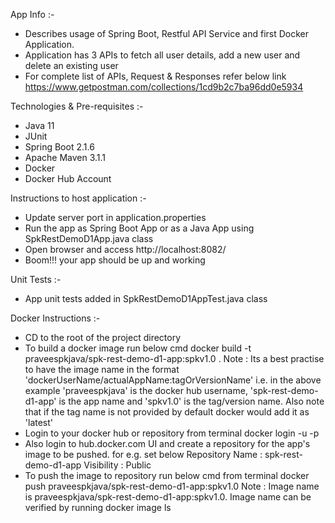 App Info :-
- Describes usage of Spring Boot, Restful API Service and first Docker Application.
- Application has 3 APIs to fetch all user details, add a new user and delete an existing user
- For complete list of APIs, Request & Responses refer below link
	https://www.getpostman.com/collections/1cd9b2c7ba96dd0e5934

Technologies & Pre-requisites :-
- Java 11
- JUnit
- Spring Boot 2.1.6
- Apache Maven 3.1.1
- Docker
- Docker Hub Account

Instructions to host application :-
- Update server port in application.properties
- Run the app as Spring Boot App or as a Java App using SpkRestDemoD1App.java class
- Open browser and access http://localhost:8082/
- Boom!!! your app should be up and working

Unit Tests :-
- App unit tests added in SpkRestDemoD1AppTest.java class

Docker Instructions :-
- CD to the root of the project directory
- To build a docker image run below cmd
	docker build -t praveespkjava/spk-rest-demo-d1-app:spkv1.0 .
  Note : Its a best practise to have the image name in the format 'dockerUserName/actualAppName:tagOrVersionName'
	i.e. in the above example 'praveespkjava' is the docker hub username, 'spk-rest-demo-d1-app' is the app name and 			'spkv1.0' is the tag/version name. 
	Also note that if the tag name is not provided by default docker would add it as 'latest'
- Login to your docker hub or repository from terminal
	docker login -u <username> -p <password>
- Also login to hub.docker.com UI and create a repository for the app's image to be pushed. for e.g. set below 
	Repository Name : spk-rest-demo-d1-app
	Visibility : Public
- To push the image to repository run below cmd from terminal
	docker push praveespkjava/spk-rest-demo-d1-app:spkv1.0
  Note : Image name is praveespkjava/spk-rest-demo-d1-app:spkv1.0.
	Image name can be verified by running docker image ls
